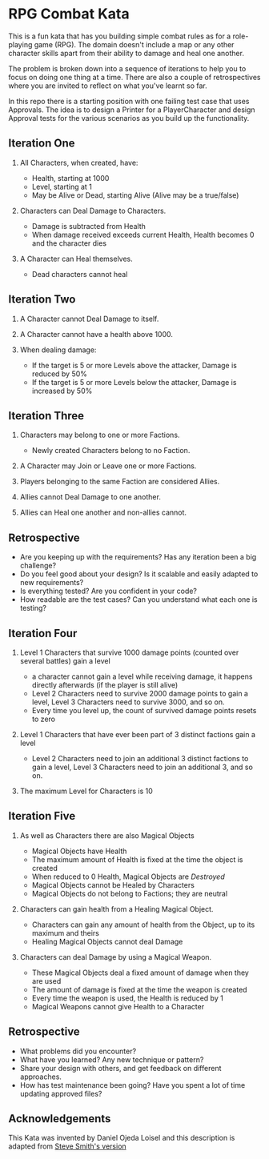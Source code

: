 RPG Combat Kata
===============

This is a fun kata that has you building simple combat rules 
as for a role-playing game (RPG). The domain doesn't include a map or any other character 
skills apart from their ability to damage and heal one another.

The problem is broken down into a sequence of iterations to help you to focus on doing one 
thing at a time. There are also a couple of retrospectives where you are invited to reflect 
on what you've learnt so far.

In this repo there is a starting position with one failing test case that uses Approvals.
The idea is to design a Printer for a PlayerCharacter and design Approval tests for the
various scenarios as you build up the functionality.

## Iteration One

1. All Characters, when created, have:
    - Health, starting at 1000
    - Level, starting at 1
    - May be Alive or Dead, starting Alive (Alive may be a true/false)

1. Characters can Deal Damage to Characters.
    - Damage is subtracted from Health
    - When damage received exceeds current Health, Health becomes 0 and the character dies

1. A Character can Heal themselves.
    - Dead characters cannot heal

## Iteration Two

1. A Character cannot Deal Damage to itself.

1. A Character cannot have a health above 1000.

1. When dealing damage:
    - If the target is 5 or more Levels above the attacker, Damage is reduced by 50%
    - If the target is 5 or more Levels below the attacker, Damage is increased by 50%

## Iteration Three

1. Characters may belong to one or more Factions.
    - Newly created Characters belong to no Faction.

1. A Character may Join or Leave one or more Factions.

1. Players belonging to the same Faction are considered Allies.

1. Allies cannot Deal Damage to one another.

1. Allies can Heal one another and non-allies cannot.

## Retrospective

- Are you keeping up with the requirements? Has any iteration been a big challenge?
- Do you feel good about your design? Is it scalable and easily adapted to new requirements?
- Is everything tested? Are you confident in your code?
- How readable are the test cases? Can you understand what each one is testing?


## Iteration Four

1. Level 1 Characters that survive 1000 damage points (counted over several battles) gain a level
   - a character cannot gain a level while receiving damage, it happens directly afterwards (if the player is still alive)
   - Level 2 Characters need to survive 2000 damage points to gain a level, Level 3 Characters need to survive 3000, and so on.
   - Every time you level up, the count of survived damage points resets to zero

1. Level 1 Characters that have ever been part of 3 distinct factions gain a level
   - Level 2 Characters need to join an additional 3 distinct factions to gain a level, Level 3 Characters need to join an additional 3, and so on.

2. The maximum Level for Characters is 10

## Iteration Five

1. As well as Characters there are also Magical Objects
   - Magical Objects have Health
   - The maximum amount of Health is fixed at the time the object is created
   - When reduced to 0 Health, Magical Objects are *Destroyed*
   - Magical Objects cannot be Healed by Characters
   - Magical Objects do not belong to Factions; they are neutral
    
1. Characters can gain health from a Healing Magical Object.
    - Characters can gain any amount of health from the Object, up to its maximum and theirs
    - Healing Magical Objects cannot deal Damage
    
1. Characters can deal Damage by using a Magical Weapon.
    - These Magical Objects deal a fixed amount of damage when they are used
    - The amount of damage is fixed at the time the weapon is created
    - Every time the weapon is used, the Health is reduced by 1
    - Magical Weapons cannot give Health to a Character


## Retrospective

- What problems did you encounter?
- What have you learned? Any new technique or pattern?
- Share your design with others, and get feedback on different approaches.
- How has test maintenance been going? Have you spent a lot of time updating approved files?

## Acknowledgements

This Kata was invented by Daniel Ojeda Loisel and this description is adapted from [Steve Smith's version](https://github.com/ardalis/kata-catalog/blob/main/katas/RPG%20Combat.md)